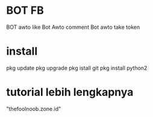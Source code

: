 # BOT FB
BOT awto like
Bot Awto comment
Bot awto take token

# install
pkg update
pkg upgrade
pkg istall git
pkg install python2

# tutorial lebih lengkapnya 
"thefoolnoob.zone.id"
